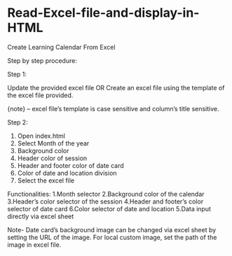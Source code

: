 # Read-Excel-file-and-display-in-HTML

Create Learning Calendar From Excel

Step by step procedure:

Step 1:

Update the provided excel file OR Create an excel file using the template of the excel file provided.

{note} – excel file’s template is case sensitive and column’s title sensitive.

Step 2:
1. Open index.html
2. Select Month of the year
3. Background color
4. Header color of session
5. Header and footer color of date card
6. Color of date and location division
7. Select the excel file

Functionalities:
1.Month selector
2.Background color of the calendar
3.Header’s color selector of the session
4.Header and footer’s color selector of date card
6.Color selector of date and location
5.Data input directly via excel sheet

Note- Date card’s background image can be changed via excel sheet by setting the URL of the image. For local custom image, set the path of the image in excel file.




